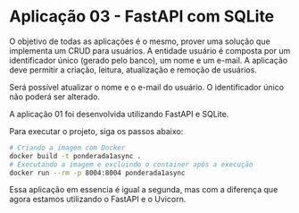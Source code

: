 # Aplicação 03 - FastAPI com SQLite

O objetivo de todas as aplicações é o mesmo, prover uma solução que implementa um CRUD para usuários. A entidade usuário é composta por um identificador único (gerado pelo banco), um nome e um e-mail. A aplicação deve permitir a criação, leitura, atualização e remoção de usuários.

Será possível atualizar o nome e o e-mail do usuário. O identificador único não poderá ser alterado.

A aplicação 01 foi desenvolvida utilizando FastAPI e SQLite.

Para executar o projeto, siga os passos abaixo:

```bash
# Criando a imagem com Docker
docker build -t ponderada1async .
# Executando a imagem e excluindo o container após a execução
docker run --rm -p 8004:8004 ponderada1async
```

Essa aplicação em essencia é igual a segunda, mas com a diferença que agora estamos utilizando o FastAPI e o Uvicorn.